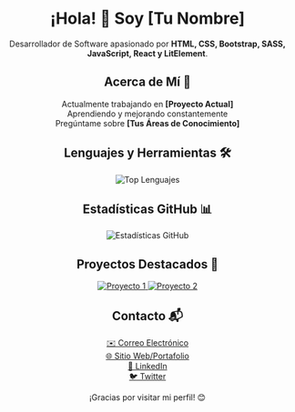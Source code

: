 <h1 align="center">¡Hola! 👋 Soy [Tu Nombre]</h1>

<p align="center">Desarrollador de Software apasionado por <strong>HTML, CSS, Bootstrap, SASS, JavaScript, React y LitElement</strong>.</p>

<h2 align="center">Acerca de Mí 🚀</h2>

<p align="center">
  Actualmente trabajando en <strong>[Proyecto Actual]</strong><br>
  Aprendiendo y mejorando constantemente<br>
  Pregúntame sobre <strong>[Tus Áreas de Conocimiento]</strong>
</p>

<h2 align="center">Lenguajes y Herramientas 🛠️</h2>

<p align="center">
  <img src="https://github-readme-stats.vercel.app/api/top-langs/?username=tu-usuario&layout=compact&theme=radical" alt="Top Lenguajes">
</p>

<h2 align="center">Estadísticas GitHub 📊</h2>

<p align="center">
  <img src="https://github-readme-stats.vercel.app/api?username=tu-usuario&show_icons=true&theme=radical" alt="Estadísticas GitHub">
</p>

<h2 align="center">Proyectos Destacados 🌟</h2>

<p align="center">
  <a href="https://github.com/tu-usuario/proyecto-1">
    <img src="https://github-readme-stats.vercel.app/api/pin/?username=tu-usuario&repo=proyecto-1&theme=radical" alt="Proyecto 1">
  </a>
  <a href="https://github.com/tu-usuario/proyecto-2">
    <img src="https://github-readme-stats.vercel.app/api/pin/?username=tu-usuario&repo=proyecto-2&theme=radical" alt="Proyecto 2">
  </a>
</p>

<h2 align="center">Contacto 📬</h2>

<p align="center">
  <a href="mailto:tu-email@example.com">✉️ Correo Electrónico</a><br>
  <a href="https://tu-sitio-web.com">🌐 Sitio Web/Portafolio</a><br>
  <a href="https://www.linkedin.com/in/tu-usuario/">💼 LinkedIn</a><br>
  <a href="https://twitter.com/tu_usuario">🐦 Twitter</a>
</p>

<p align="center">¡Gracias por visitar mi perfil! 😊</p>
